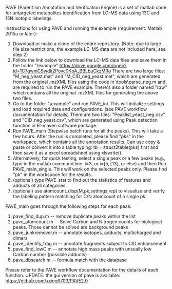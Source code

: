 PAVE (Parent ion Annotation and Verification Engine) is a set of matlab code for untargeted metabolites identification from LC-MS data using 13C and 15N isotopic labelings.

Instructions for using PAVE and running the example (requirement: Matlab 2015a or later):

1. Download or make a clone of the entire repository. (Note: due to large file size restrictions, the example LC-MS data are not included here, see step 2)
2. Follow the link below to download the LC-MS data files and save them in the folder "\example"
 https://drive.google.com/open?id=1C7gwniCSwdk2Povc0KpA_BBLbuCkzMRo
   There are two large files: "M_neg_yeast.mat" and "M_CID_neg_yeast.mat", which are generated from the original .mzXML files using the code in \tools\parse_neg.m and are required to run the PAVE example. 
   There's also a folder named "raw" which contains all the original .mzXML files for generating the above two files.   
3. Go to the folder "\example" and run PAVE_ini. This will initialize settings and load required data and configurations. (see PAVE workflow documentation for details)
   There are two files: "Peaklist_yeast_neg.csv" and "CID_neg_yeast.csv", which are generated using Peak detection function in El-maven software package.
4. Run PAVE_main (Stepwise batch runs for all the peaks). This will take a few hours. After the run is completed, please find "pks" in the workspace, which contains all the annotation results.
   Can use copy & paste or convert it into a table typing: tb = struct2table(pks) first and then save it as a excel spreadsheet using xlswrite().
5. Alternatively, for quick testing, select a single peak or a few peaks (e.g., type in the matlab commond line: i=3, or i=[5,7,13], or else) and then Run PAVE_main_single. This will work on the selected peaks only. Please find "pk" in the workspace for the results. 
6. (optional) type PAVE_stat to find out the statistics of features and adducts of all categories.
7. (optional) use atomcount_disp(M,pk,settings,rep) to visualize and verify the labeling pattern matching for C/N atomcount of a single pk.

PAVE_main goes through the following steps for each peak:
1) pave_find_dup.m -- remove duplicate peaks within the list
2) pave_atomcount.m -- Solve Carbon and Nitrogen counts for biological peaks. Those cannot be solved are background peaks
3) pave_junkremover.m -- annotate isotopes, adducts, multicharged and dimers
4) pave_identify_frag.m -- annotate fragments subject to CID enhancement
5) pave_find_lowC.m -- annotate high mass peaks with unsually low Carbon number (possible adducts)
6) pave_dbsearch.m -- formula match with the database

Please refer to the PAVE workflow documentation for the details of each function. 
UPDATE: the gui version of pave is available: https://github.com/xxing9703/PAVE2.0

